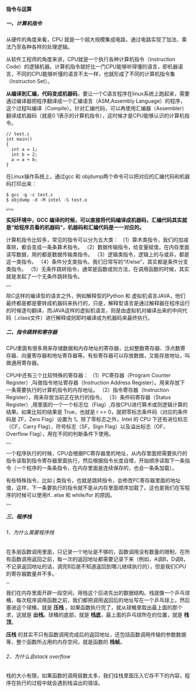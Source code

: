 #### 指令与运算

##### 一、计算机指令

从硬件的角度来看，CPU 就是一个超大规模集成电路，通过电路实现了加法、乘法乃至各种各样的处理逻辑。

从软件工程师的角度来讲，CPU就是一个执行各种计算机指令（Instruction Code）的逻辑机器。计算机指令就好比一门CPU能够听得懂的语言，即机器语言，不同的CPU能够听懂的语言不太一样，也就形成了不同的计算机指令集（Instructon Set）。

**从编译到汇编，代码变成机器码**，要让一个C语言程序在linux系统上跑起来，需要通过编译器把程序翻译成一个汇编语言（ASM,Assembly Language）的程序，这个过程叫编译（Compile）。针对汇编代码，可以再使用汇编器（Assembler）翻译成机器码（就是0 1表示的计算机指令），这时候才是CPU能够认识的计算机指令。

```
// test.c
int main()
{
  int a = 1; 
  int b = 2;
  a = a + b;
}
```

在Linux操作系统上，通过gcc 和 objdump两个命令可以把对应的汇编代码和机器码打印出来：

```
$ gcc -g -c test.c
$ objdump -d -M intel -S test.o  
```

<img src="https://liuyang-picbed.oss-cn-shanghai.aliyuncs.com/img/67cf3c90ac9bde229352e1be0db24b5b.png" alt="img" style="zoom:50%;" />

**实际环境中，GCC 编译的时候，可以直接将代码编译成机器码，汇编代码其实就是“给程序员看的机器码”，机器码和汇编代码是一一对应的。**

计算机指令比较多，常见的指令可以分为五大类：
（1）算术类指令，我们的加减乘除，都会变成一条条算术指令。
（2）数据传输指令，给变量赋值，在内存里面读写数据，用的都是数据传输类指令。
（3）逻辑类指令，逻辑上的与或非，都是这一类指令。
（4）条件分支类指令。我们日常写的“if/else”，其实都是条件分支类指令。
（5）无条件跳转指令，通常是函数或则方法，在调用函数的时候，其实就是发起了一个无条件跳转指令。

<img src="https://liuyang-picbed.oss-cn-shanghai.aliyuncs.com/img/ebfd3bfe5dba764cdcf871e23b29f197.jpeg" alt="img" style="zoom: 33%;" />

除C这样的编译型的语言之外，例如解释型的Python 和 虚拟机语言JAVA，他们最终都是都是要转成机器码来执行的，只是，解释型语言是通过解释器在程序运行的时候逐句翻译，而JAVA这样的虚拟机语言，则是由虚拟机对编译出来的中间代码（.class文件）进行解释或则即时编译成为机器码来最终执行。

##### 二、指令跳转和寄存器

CPU里面有很多用来存储数据和内存地址的寄存器，比如整数寄存器、浮点数寄存器、向量寄存器和地址寄存器等。有些寄存器可以存放数据，又能存放地址，叫做通用寄存器。

CPU中还有三个比较特殊的寄存器：
（1）PC寄存器（Program Counter Register）,叫做指令地址寄存器（Instruction Address Register）。用来存放下一条需要执行的计算机指令的内存地址。
（2）指令寄存器（Instruction Register），用来存放当前正在执行的指令。
（3）条件码寄存器（Status Register）,用里面的一个一个标志位（Flag）,存放CPU进行算术或则逻辑计算的结果。如果比较的结果是 True，也就是 r == 0，就把零标志条件码（对应的条件码是 ZF，Zero Flag）设置为 1。除了零标志之外，Intel 的 CPU 下还有进位标志（CF，Carry Flag）、符号标志（SF，Sign Flag）以及溢出标志（OF，Overflow Flag），用在不同的判断条件下使用。

<img src="https://liuyang-picbed.oss-cn-shanghai.aliyuncs.com/img/ad91b005e97959d571bbd2a0fa30b48a.jpeg" alt="img" style="zoom: 33%;" />

一个程序执行的时候，CPU会根据PC寄存器里的地址，从内存里面把需要执行的指令读取到指令寄存器里面执行，然后根据指令长度自增，开始顺序读取下一条指令（一个程序的一条条指令，在内存里面是连续保存的，也会一条条加载）。

有些特殊指令，比如 j 类指令，也就是跳转指令，会修改PC寄存器里面的地址值，这样，下一条要执行的指令就不是从内存里面顺序加载了。这也是我们在写程序的时候可以使用if...else 和 while/for 的原因。

<img src="https://liuyang-picbed.oss-cn-shanghai.aliyuncs.com/img/b439cebb2d85496ad6eef2f61071aefa.jpeg" alt="img" style="zoom:33%;" />

##### 三、程序栈

###### 1、为什么需要程序栈

在多层函数调用里面，只记录一个地址是不够的，函数调用没有数量的限制，在所有函数调用返回之前，每一次的返回地址都需要记录下来（例如，A调B，D调B，不记录返回地址的话，调完B后是不知道返回到哪儿继续执行的），但是我们CPU的寄存器数量并不多。

<img src="https://liuyang-picbed.oss-cn-shanghai.aliyuncs.com/img/d0c75219d3a528c920c2a593daaf77be.jpeg" alt="img" style="zoom: 25%;" />

我们在内存里面开辟一段空间，用栈这个后进先出的数据结构。栈就像一个乒乓球桶，每次程序调用函数之前，我们都把调用返回后的地址写在一个乒乓球上，然后塞进这个球桶，就是 **压栈** 。如果函数执行完了，就从球桶里取出最上面的那个求，这就是 **出栈**。球桶的底部，就是 **栈底**，最上面的乒乓球所在的位置，就是 **栈顶**。

**压栈** 的其实不只有函数调用完成后的返回地址，还包括函数调用传输的参数数据等，整个函数所占用的内存空间，就是函数的 **栈帧**。

###### 2、为什么会stack overflow

栈的大小有限，如果函数的调用层数太多，我们往栈里面压入它存不下的内容，程序在执行的过程中就会遇到栈溢出的错误。
